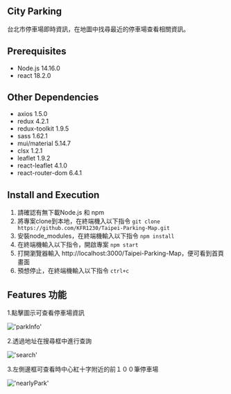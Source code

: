 ## City Parking
台北市停車場即時資訊，在地圖中找尋最近的停車場查看相關資訊。

## Prerequisites
- Node.js 14.16.0
- react 18.2.0

## Other Dependencies
- axios 1.5.0
- redux 4.2.1
- redux-toolkit 1.9.5
- sass 1.62.1
- mui/material 5.14.7
- clsx 1.2.1
- leaflet 1.9.2
- react-leaflet 4.1.0
- react-router-dom 6.4.1

## Install and Execution
1. 請確認有無下載Node.js 和 npm
2. 將專案clone到本地，在終端機入以下指令
`git clone https://github.com/KFR1230/Taipei-Parking-Map.git`
3. 安裝node_modules，在終端機輸入以下指令
  `npm install`
4. 在終端機輸入以下指令，開啟專案
  `npm start`
5. 打開瀏覽器輸入 http://localhost:3000/Taipei-Parking-Map，便可看到首頁畫面
6. 預想停止，在終端機輸入以下指令
  `ctrl+c`

## Features 功能
1.點擊圖示可查看停車場資訊 

!['parkInfo'](https://github.com/KFR1230/Taipei-Parking-Map/assets/123913307/0cef4592-59c5-4fa5-9215-e8ac038a6acb)

2.透過地址在搜尋框中進行查詢

!['search'](https://github.com/KFR1230/Taipei-Parking-Map/assets/123913307/83c2099a-0e07-429d-bc6b-b1ca2e662040)

3.左側邊框可查看時中心紅十字附近的前１００筆停車場

!['nearlyPark'](https://github.com/KFR1230/Taipei-Parking-Map/assets/123913307/f7922c8a-76c9-4af3-8d40-176a291a1231)
